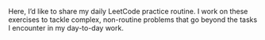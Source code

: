 Here, I’d like to share my daily LeetCode practice routine.
I work on these exercises to tackle complex, non-routine problems that go beyond the tasks I encounter in my day-to-day work.

